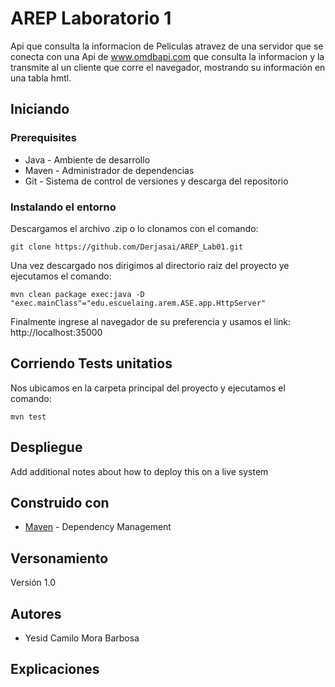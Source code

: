 # AREP Laboratorio 1

Api que consulta la informacion de Peliculas atravez de una servidor que se conecta con una Api de www.omdbapi.com que consulta la informacion
y la transmite al un cliente que corre el navegador, mostrando su información en una tabla hmtl.

## Iniciando

### Prerequisites

- Java - Ambiente de desarrollo
- Maven - Administrador de dependencias
-  Git - Sistema de control de versiones y descarga del repositorio

### Instalando el entorno

Descargamos el archivo .zip o lo clonamos con el comando:
```
git clone https://github.com/Derjasai/AREP_Lab01.git
```

Una vez descargado nos dirigimos al directorio raiz del proyecto ye ejecutamos el comando:

```
mvn clean package exec:java -D "exec.mainClass"="edu.escuelaing.arem.ASE.app.HttpServer"
```

Finalmente ingrese al navegador de su preferencia y usamos el link:
http://localhost:35000


## Corriendo Tests unitatios

Nos ubicamos en la carpeta principal del proyecto y ejecutamos el comando:

```
mvn test
```

## Despliegue

Add additional notes about how to deploy this on a live system

## Construido con

* [Maven](https://maven.apache.org/) - Dependency Management

## Versonamiento

Versión 1.0

## Autores

* Yesid Camilo Mora Barbosa

## Explicaciones